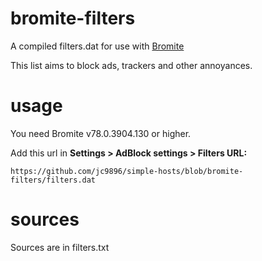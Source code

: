 # bromite-filters
A compiled filters.dat for use with [Bromite](https://www.bromite.org/)

This list aims to block ads, trackers and other annoyances.

# usage
You need Bromite v78.0.3904.130 or higher.

Add this url in **Settings > AdBlock settings > Filters URL:**

```https://github.com/jc9896/simple-hosts/blob/bromite-filters/filters.dat```

# sources
Sources are in filters.txt
